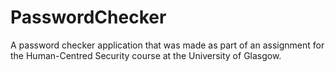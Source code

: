 # PasswordChecker
A password checker application that was made as part of an assignment for the Human-Centred Security course at the University of Glasgow.
